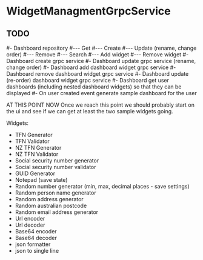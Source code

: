 ﻿# WidgetManagmentGrpcService

## TODO  
#- Dashboard repository
#--- Get
#--- Create
#--- Update (rename, change order)
#--- Remove
#--- Search
#--- Add widget
#--- Remove widget
#- Dashboard create grpc service
#- Dashboard update grpc service (rename, change order)
#- Dashboard add dashboard widget grpc service
#- Dashboard remove dashboard widget grpc service
#- Dashboard update (re-order) dashboard widget grpc service
#- Dashboard get user dashboards (including nested dashboard widgets) so that they can be displayed
#- On user created event generate sample dashboard for the user

AT THIS POINT NOW 
Once we reach this point we should probably start on the ui and see if we can get at least the two sample widgets going.

Widgets:
- TFN Generator
- TFN Validator
- NZ TFN Generator
- NZ TFN Validator
- Social security number generator
- Social security number validator
- GUID Generator
- Notepad (save state)
- Random number generator (min, max, decimal places - save settings)
- Random person name generator
- Random address generator
- Random australian postcode
- Random email address generator
- Url encoder
- Url decoder
- Base64 encoder
- Base64 decoder
- json formatter
- json to single line